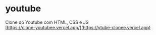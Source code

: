 # youtube
Clone do Youtube com HTML, CSS e JS <br>
[https://clone-youtubee.vercel.app/](https://ytube-clonee.vercel.app)
